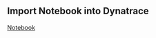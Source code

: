 ## Import Notebook into Dynatrace

[Notebook](https://github.com/dynatrace-wwse/enablement-kubernetes-opentelemetry/tree/main/lab-modules/opentelemetry-logs/blob/code-spaces/opentelemetry-logs_dt_notebook.json)